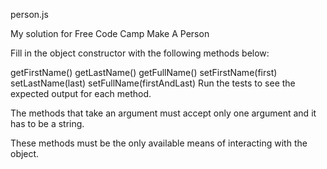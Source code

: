 person.js

My solution for Free Code Camp Make A Person

Fill in the object constructor with the following methods below:

getFirstName() getLastName() getFullName() setFirstName(first) setLastName(last) setFullName(firstAndLast) Run the tests to see the expected output for each method.

The methods that take an argument must accept only one argument and it has to be a string.

These methods must be the only available means of interacting with the object.
